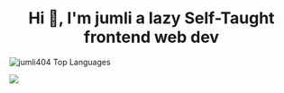 <h1 align="center">Hi 👋, I'm jumli  a lazy Self-Taught  frontend web dev  </h1>


<p>
    <img 
        src="https://github-readme-stats.vercel.app/api/top-langs?username=jumlid&show_icons=true&locale=en&layout=compact&theme=dark" 
        alt="jumli404 Top Languages" /> 
</p>
<img src="https://media2.giphy.com/media/QbdZdsNfgfpp7s8oKE/giphy.gif?cid=6c09b952feam9qn4359v6iqhelktp3hra1qiubm2ok5vq0rm&ep=v1_gifs_search&rid=giphy.gif&ct=g" > </img>
